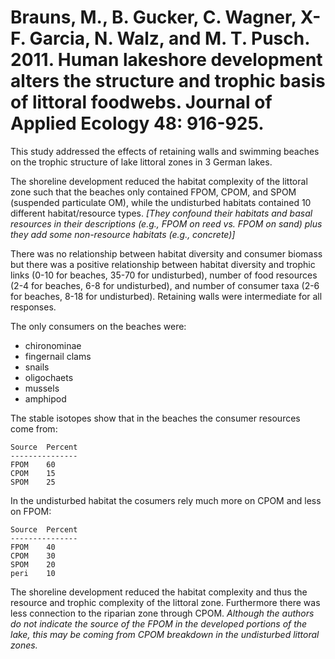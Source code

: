 # Brauns, M., B. Gucker, C. Wagner, X-F. Garcia, N. Walz, and M. T. Pusch. 2011. Human lakeshore development alters the structure and trophic basis of littoral foodwebs. Journal of Applied Ecology 48: 916-925.

This study addressed the effects of retaining walls and swimming beaches on the trophic structure of lake littoral zones in 3 German lakes. 

The shoreline development reduced the habitat complexity of the littoral zone such that the beaches only contained FPOM, CPOM, and SPOM (suspended particulate OM), while the undisturbed habitats contained 10 different habitat/resource types.  *[They confound their habitats and basal resources in their descriptions (e.g., FPOM on reed vs. FPOM on sand) plus they add some non-resource habitats (e.g., concrete)]* 

There was no relationship between habitat diversity and consumer biomass but there was a positive relationship between habitat diversity and trophic links (0-10 for beaches, 35-70 for undisturbed), number of food resources (2-4 for beaches, 6-8 for undisturbed), and number of consumer taxa (2-6 for beaches, 8-18 for undisturbed).  Retaining walls were intermediate for all responses. 

The only consumers on the beaches were:

* chironominae
* fingernail clams
* snails
* oligochaets
* mussels 
* amphipod

The stable isotopes show that in the beaches the consumer resources come from:

    Source  Percent
    ---------------
    FPOM    60
    CPOM    15
    SPOM    25

In the undisturbed habitat the cosumers rely much more on CPOM and less on FPOM:

    Source  Percent
    ---------------
    FPOM    40 
    CPOM    30
    SPOM    20
    peri    10

The shoreline development reduced the habitat complexity and thus the resource and trophic complexity of the littoral zone.  Furthermore there was less connection to the riparian zone through CPOM.  *Although the authors do not indicate the source of the FPOM in the developed portions of the lake, this may be coming from CPOM breakdown in the undisturbed littoral zones.*

 
 
